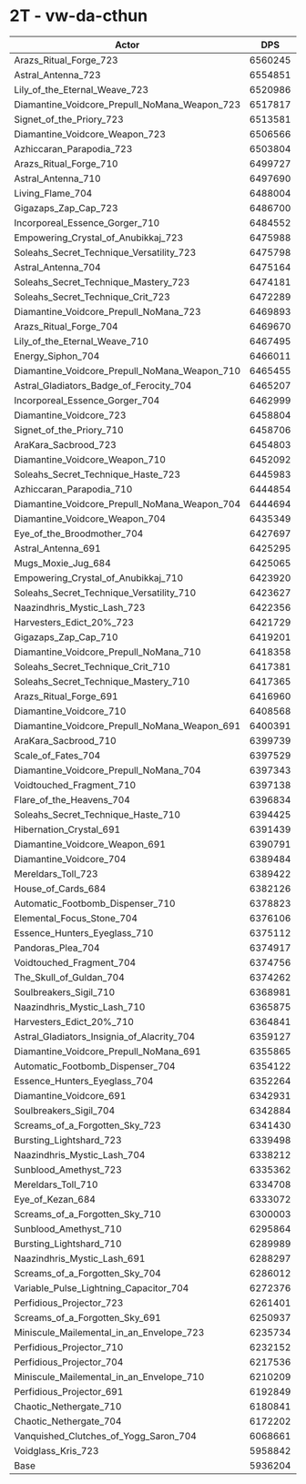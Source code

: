 # 2T - vw-da-cthun
| Actor | DPS | Increase |
|---|:---:|:---:|
|Arazs_Ritual_Forge_723|6560245|10.51%|
|Astral_Antenna_723|6554851|10.42%|
|Lily_of_the_Eternal_Weave_723|6520986|9.85%|
|Diamantine_Voidcore_Prepull_NoMana_Weapon_723|6517817|9.80%|
|Signet_of_the_Priory_723|6513581|9.73%|
|Diamantine_Voidcore_Weapon_723|6506566|9.61%|
|Azhiccaran_Parapodia_723|6503804|9.56%|
|Arazs_Ritual_Forge_710|6499727|9.49%|
|Astral_Antenna_710|6497690|9.46%|
|Living_Flame_704|6488004|9.30%|
|Gigazaps_Zap_Cap_723|6486700|9.27%|
|Incorporeal_Essence_Gorger_710|6484552|9.24%|
|Empowering_Crystal_of_Anubikkaj_723|6475988|9.09%|
|Soleahs_Secret_Technique_Versatility_723|6475798|9.09%|
|Astral_Antenna_704|6475164|9.08%|
|Soleahs_Secret_Technique_Mastery_723|6474181|9.06%|
|Soleahs_Secret_Technique_Crit_723|6472289|9.03%|
|Diamantine_Voidcore_Prepull_NoMana_723|6469893|8.99%|
|Arazs_Ritual_Forge_704|6469670|8.99%|
|Lily_of_the_Eternal_Weave_710|6467495|8.95%|
|Energy_Siphon_704|6466011|8.93%|
|Diamantine_Voidcore_Prepull_NoMana_Weapon_710|6465455|8.92%|
|Astral_Gladiators_Badge_of_Ferocity_704|6465207|8.91%|
|Incorporeal_Essence_Gorger_704|6462999|8.87%|
|Diamantine_Voidcore_723|6458804|8.80%|
|Signet_of_the_Priory_710|6458706|8.80%|
|AraKara_Sacbrood_723|6454803|8.74%|
|Diamantine_Voidcore_Weapon_710|6452092|8.69%|
|Soleahs_Secret_Technique_Haste_723|6445983|8.59%|
|Azhiccaran_Parapodia_710|6444854|8.57%|
|Diamantine_Voidcore_Prepull_NoMana_Weapon_704|6444694|8.57%|
|Diamantine_Voidcore_Weapon_704|6435349|8.41%|
|Eye_of_the_Broodmother_704|6427697|8.28%|
|Astral_Antenna_691|6425295|8.24%|
|Mugs_Moxie_Jug_684|6425065|8.24%|
|Empowering_Crystal_of_Anubikkaj_710|6423920|8.22%|
|Soleahs_Secret_Technique_Versatility_710|6423627|8.21%|
|Naazindhris_Mystic_Lash_723|6422356|8.19%|
|Harvesters_Edict_20%_723|6421729|8.18%|
|Gigazaps_Zap_Cap_710|6419201|8.14%|
|Diamantine_Voidcore_Prepull_NoMana_710|6418358|8.12%|
|Soleahs_Secret_Technique_Crit_710|6417381|8.11%|
|Soleahs_Secret_Technique_Mastery_710|6417365|8.11%|
|Arazs_Ritual_Forge_691|6416960|8.10%|
|Diamantine_Voidcore_710|6408568|7.96%|
|Diamantine_Voidcore_Prepull_NoMana_Weapon_691|6400391|7.82%|
|AraKara_Sacbrood_710|6399739|7.81%|
|Scale_of_Fates_704|6397529|7.77%|
|Diamantine_Voidcore_Prepull_NoMana_704|6397343|7.77%|
|Voidtouched_Fragment_710|6397138|7.76%|
|Flare_of_the_Heavens_704|6396834|7.76%|
|Soleahs_Secret_Technique_Haste_710|6394425|7.72%|
|Hibernation_Crystal_691|6391439|7.67%|
|Diamantine_Voidcore_Weapon_691|6390791|7.66%|
|Diamantine_Voidcore_704|6389484|7.64%|
|Mereldars_Toll_723|6389422|7.63%|
|House_of_Cards_684|6382126|7.51%|
|Automatic_Footbomb_Dispenser_710|6378823|7.46%|
|Elemental_Focus_Stone_704|6376106|7.41%|
|Essence_Hunters_Eyeglass_710|6375112|7.39%|
|Pandoras_Plea_704|6374917|7.39%|
|Voidtouched_Fragment_704|6374756|7.39%|
|The_Skull_of_Guldan_704|6374262|7.38%|
|Soulbreakers_Sigil_710|6368981|7.29%|
|Naazindhris_Mystic_Lash_710|6365875|7.24%|
|Harvesters_Edict_20%_710|6364841|7.22%|
|Astral_Gladiators_Insignia_of_Alacrity_704|6359127|7.12%|
|Diamantine_Voidcore_Prepull_NoMana_691|6355865|7.07%|
|Automatic_Footbomb_Dispenser_704|6354122|7.04%|
|Essence_Hunters_Eyeglass_704|6352264|7.01%|
|Diamantine_Voidcore_691|6342931|6.85%|
|Soulbreakers_Sigil_704|6342884|6.85%|
|Screams_of_a_Forgotten_Sky_723|6341430|6.83%|
|Bursting_Lightshard_723|6339498|6.79%|
|Naazindhris_Mystic_Lash_704|6338212|6.77%|
|Sunblood_Amethyst_723|6335362|6.72%|
|Mereldars_Toll_710|6334708|6.71%|
|Eye_of_Kezan_684|6333072|6.69%|
|Screams_of_a_Forgotten_Sky_710|6300003|6.13%|
|Sunblood_Amethyst_710|6295864|6.06%|
|Bursting_Lightshard_710|6289989|5.96%|
|Naazindhris_Mystic_Lash_691|6288297|5.93%|
|Screams_of_a_Forgotten_Sky_704|6286012|5.89%|
|Variable_Pulse_Lightning_Capacitor_704|6272376|5.66%|
|Perfidious_Projector_723|6261401|5.48%|
|Screams_of_a_Forgotten_Sky_691|6250937|5.30%|
|Miniscule_Mailemental_in_an_Envelope_723|6235734|5.05%|
|Perfidious_Projector_710|6232152|4.99%|
|Perfidious_Projector_704|6217536|4.74%|
|Miniscule_Mailemental_in_an_Envelope_710|6210209|4.62%|
|Perfidious_Projector_691|6192849|4.32%|
|Chaotic_Nethergate_710|6180841|4.12%|
|Chaotic_Nethergate_704|6172202|3.98%|
|Vanquished_Clutches_of_Yogg_Saron_704|6068661|2.23%|
|Voidglass_Kris_723|5958842|0.38%|
|Base|5936204|0.00%|
